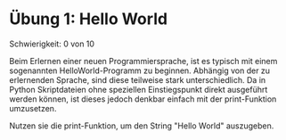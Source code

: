 # Übung 1: Hello World

Schwierigkeit: 0 von 10

Beim Erlernen einer neuen Programmiersprache, ist es typisch mit einem sogenannten
HelloWorld-Programm zu beginnen. Abhängig von der zu erlernenden Sprache, sind diese
teilweise stark unterschiedlich. Da in Python Skriptdateien ohne speziellen Einstiegspunkt direkt
ausgeführt werden können, ist dieses jedoch denkbar einfach mit der print-Funktion umzusetzen.

Nutzen sie die print-Funktion, um den String "Hello World" auszugeben.